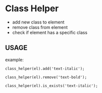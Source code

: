 # Class Helper

- add new class to element
- remove class from element
- check if element has a specific class

## USAGE

example:

```
class_helper(el).add('text-italic');

class_helper(el).remove('text-bold');

class_helper(el).is_exists('text-italic');
```
